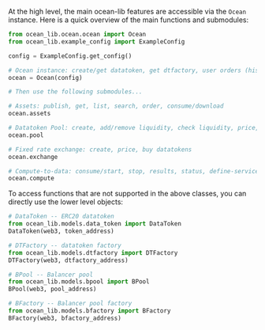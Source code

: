 <!--
Copyright 2021 Ocean Protocol Foundation
SPDX-License-Identifier: Apache-2.0
-->

At the high level, the main ocean-lib features are accessible via the `Ocean` instance. Here is a
quick overview of the main functions and submodules:

```python
from ocean_lib.ocean.ocean import Ocean
from ocean_lib.example_config import ExampleConfig

config = ExampleConfig.get_config()

# Ocean instance: create/get datatoken, get dtfactory, user orders (history)
ocean = Ocean(config)

# Then use the following submodules...

# Assets: publish, get, list, search, order, consume/download
ocean.assets

# Datatoken Pool: create, add/remove liquidity, check liquidity, price, buy datatokens
ocean.pool

# Fixed rate exchange: create, price, buy datatokens
ocean.exchange

# Compute-to-data: consume/start, stop, results, status, define-service
ocean.compute
```

To access functions that are not supported in the above classes, you can directly use the lower
level objects:

```python
# DataToken -- ERC20 datatoken
from ocean_lib.models.data_token import DataToken
DataToken(web3, token_address)

# DTFactory -- datatoken factory
from ocean_lib.models.dtfactory import DTFactory
DTFactory(web3, dtfactory_address)

# BPool -- Balancer pool
from ocean_lib.models.bpool import BPool
BPool(web3, pool_address)

# BFactory -- Balancer pool factory
from ocean_lib.models.bfactory import BFactory
BFactory(web3, bfactory_address)
```
